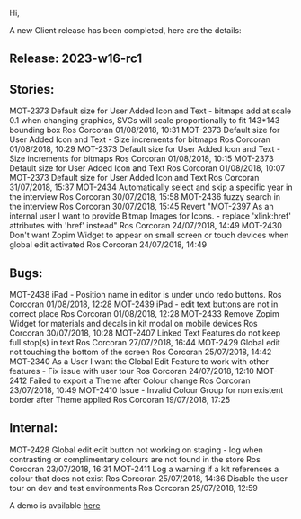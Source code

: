 Hi, 

A new Client release has been completed, here are the details:

Release: 2023-w16-rc1
--------------------

Stories:
--------
MOT-2373 Default size for User Added Icon and Text - bitmaps add at scale 0.1 when changing graphics, SVGs will scale proportionally to fit 143*143 bounding box Ros Corcoran 01/08/2018, 10:31
MOT-2373 Default size for User Added Icon and Text - Size increments for bitmaps Ros Corcoran 01/08/2018, 10:29
MOT-2373 Default size for User Added Icon and Text - Size increments for bitmaps Ros Corcoran 01/08/2018, 10:15
MOT-2373 Default size for User Added Icon and Text Ros Corcoran 01/08/2018, 10:07
MOT-2373 Default size for User Added Icon and Text Ros Corcoran 31/07/2018, 15:37
MOT-2434 Automatically select and skip a specific year in the interview Ros Corcoran 30/07/2018, 15:58
MOT-2436 fuzzy search in the interview Ros Corcoran 30/07/2018, 15:45
Revert "MOT-2397 As an internal user I want to provide Bitmap Images for Icons. - replace 'xlink:href' attributes with 'href' instead" Ros Corcoran 24/07/2018, 14:49
MOT-2430 Don't want Zopim Widget to appear on small screen or touch devices when global edit activated Ros Corcoran 24/07/2018, 14:49

Bugs:
-----
MOT-2438 iPad - Position name in editor is under undo redo buttons. Ros Corcoran 01/08/2018, 12:28
MOT-2439 iPad - edit text buttons are not in correct place Ros Corcoran 01/08/2018, 12:28
MOT-2433 Remove Zopim Widget for materials and decals in kit modal on mobile devices Ros Corcoran 30/07/2018, 10:28
MOT-2407 Linked Text Features do not keep full stop(s) in text Ros Corcoran 27/07/2018, 16:44
MOT-2429 Global edit not touching the bottom of the screen Ros Corcoran 25/07/2018, 14:42
MOT-2340 As a User I want the Global Edit Feature to work with other features - Fix issue with user tour Ros Corcoran 24/07/2018, 12:10
MOT-2412 Failed to export a Theme after Colour change Ros Corcoran 23/07/2018, 10:49
MOT-2410 Issue - Invalid Colour Group for non existent border after Theme applied Ros Corcoran 19/07/2018, 17:25

Internal:
---------
MOT-2428 Global edit edit button not working on staging - log when contrasting or complimentary colours are not found in the store Ros Corcoran 23/07/2018, 16:31
MOT-2411 Log a warning if a kit references a colour that does not exist Ros Corcoran 25/07/2018, 14:36
Disable the user tour on dev and test environments Ros Corcoran 25/07/2018, 12:59

A demo is available [here](https://demo.motocal.com/versions/latest/ "demo.motocal.com")
